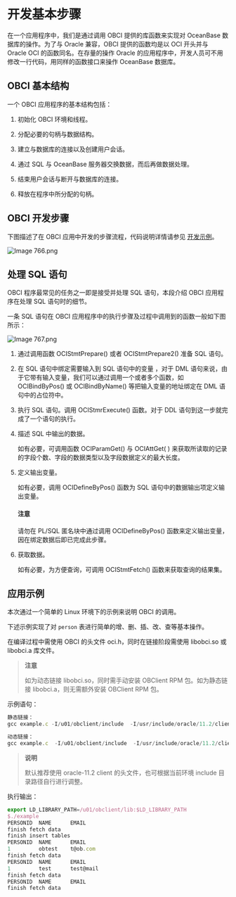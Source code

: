 # 开发基本步骤

在一个应用程序中，我们是通过调用 OBCI 提供的库函数来实现对 OceanBase 数据库的操作。为了与 Oracle 兼容，OBCI 提供的函数均是以 OCI 开头并与 Oracle OCI 的函数同名。在存量的操作 Oracle 的应用程序中，开发人员可不用修改一行代码，用同样的函数接口来操作 OceanBase 数据库。

## OBCI 基本结构

一个 OBCI 应用程序的基本结构包括：

1. 初始化 OBCI 环境和线程。

2. 分配必要的句柄与数据结构。

3. 建立与数据库的连接以及创建用户会话。

4. 通过 SQL 与 OceanBase 服务器交换数据，而后再做数据处理。

5. 结束用户会话与断开与数据库的连接。

6. 释放在程序中所分配的句柄。

## OBCI 开发步骤

下图描述了在 OBCI 应用中开发的步骤流程，代码说明详情请参见 [开发示例](6.development-example.md)。

![Image 766.png](https://help-static-aliyun-doc.aliyuncs.com/assets/img/zh-CN/6841147061/p182478.png "Image 766.png")

## 处理 SQL 语句

OBCI 程序最常见的任务之一即是接受并处理 SQL 语句，本段介绍 OBCI 应用程序在处理 SQL 语句时的细节。

一条 SQL 语句在 OBCI 应用程序中的执行步骤及过程中调用到的函数一般如下图所示：

![Image 767.png](https://help-static-aliyun-doc.aliyuncs.com/assets/img/zh-CN/6841147061/p182479.png "Image 767.png")

1. 通过调用函数 OCIStmtPrepare() 或者 OCIStmtPrepare2() 准备 SQL 语句。

2. 在 SQL 语句中绑定需要输入到 SQL 语句中的变量 ，对于 DML 语句来说，由于它带有输入变量，我们可以通过调用一个或者多个函数，如 OCIBindByPos() 或 OCIBindByName() 等把输入变量的地址绑定在 DML 语句中的占位符中。

3. 执行 SQL 语句。调用 OCIStmrExecute() 函数。对于 DDL 语句到这一步就完成了一个语句的执行。

4. 描述 SQL 中输出的数据。

   如有必要，可调用函数 OCIParamGet() 与 OCIAttGet( ) 来获取所读取的记录的字段个数、字段的数据类型以及字段数据定义的最大长度。

5. 定义输出变量。

   如有必要，调用 OCIDefineByPos() 函数为 SQL 语句中的数据输出项定义输出变量。

   <main id="notice" type='notice'>
     <h4>注意</h4>
     <p>请勿在 PL/SQL 匿名块中通过调用 OCIDefineByPos() 函数来定义输出变量，因在绑定数据后即已完成此步骤。</p>
   </main>

6. 获取数据。

   如有必要，为方便查询，可调用 OCIStmtFetch() 函数来获取查询的结果集。

## 应用示例

本次通过一个简单的 Linux 环境下的示例来说明 OBCI 的调用。

下述示例实现了对 `person` 表进行简单的增、删、插、改、查等基本操作。

在编译过程中需使用 OBCI 的头文件 oci.h，同时在链接阶段需使用 libobci.so 或 libobci.a 库文件。

> **注意**
>
> 如为动态链接 libobci.so，同时需手动安装 OBClient RPM 包。如为静态链接 libobci.a，则无需额外安装 OBClient RPM 包。

示例语句：

```javascript
静态链接：
gcc example.c -I/u01/obclient/include  -I/usr/include/oracle/11.2/client64/ /u01/obclient/lib/libobci.a -L/usr/local/lib64 -lstdc++ -lpthread -ldl -lm -g -o example

动态链接：
gcc example.c  -I/u01/obclient/include  -I/usr/include/oracle/11.2/client64/ -L/u01/obclient/lib/ -L/usr/local/lib64 -lobci -lobclnt -g -o example
```

> **说明**
>
> 默认推荐使用 oracle-11.2 client 的头文件，也可根据当前环境 include 目录路径自行进行调整。

执行输出：

```javascript
export LD_LIBRARY_PATH=/u01/obclient/lib:$LD_LIBRARY_PATH
$./example
PERSONID  NAME      EMAIL
finish fetch data
finish insert tables
PERSONID  NAME      EMAIL
1         obtest    t@ob.com
finish fetch data
PERSONID  NAME      EMAIL
1         test      test@mail
finish fetch data
PERSONID  NAME      EMAIL
finish fetch data
```

